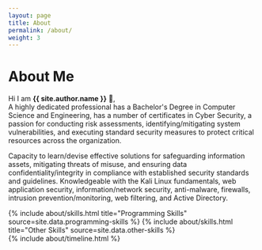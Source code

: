 ```yaml
---
layout: page
title: About
permalink: /about/
weight: 3
---
```


# **About Me**

Hi I am **{{ site.author.name }}** :wave:,<br>
A highly dedicated professional has a Bachelor's Degree in Computer Science and Engineering, has a number of certificates in Cyber Security, a passion for conducting risk assessments, identifying/mitigating system vulnerabilities, and executing standard security measures to protect critical resources across the organization. 

Capacity to learn/devise effective solutions for safeguarding information assets, mitigating threats of misuse, and ensuring data confidentiality/integrity in compliance with established security standards and guidelines. Knowledgeable with the Kali Linux fundamentals, web application security, information/network security, anti-malware, firewalls, intrusion prevention/monitoring, web filtering, and Active Directory.

<div class="row">
{% include about/skills.html title="Programming Skills" source=site.data.programming-skills %}
{% include about/skills.html title="Other Skills" source=site.data.other-skills %}
</div>

<div class="row">
{% include about/timeline.html %}
</div>
